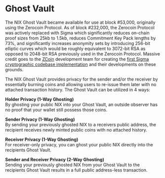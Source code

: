 # Ghost Vault

The NIX Ghost Vault became available for use at block \#53,000, originally using the Zerocoin Protocol. As of block \#232,000, the Zerocoin Protocol was actively replaced with Sigma which significantly reduces on-chain proof sizes from 25kb to 1.5kb, reduces Commitment Key Pack lengths by 73%, and significantly increases anonymity sets by introducing 256-bit elliptic curves which would be roughly equivalent to 3072-bit RSA as opposed to 2048-bit RSA previously used in the Zerocoin Protocol. Massive credit goes to the [ZCoin](https://zcoin.io) development team for creating the [first Sigma cryptographic codebase implementation](https://twitter.com/zcoinofficial/status/1118819578472206337) and their developments on these grounds.

The NIX Ghost Vault provides privacy for the sender and/or the receiver by essentially burning coins and allowing users to re-issue them later with no attached transaction history. The Ghost Vault can be utilized in 4 ways:

**Holder Privacy \(1-Way Ghosting\)**  
By ghosting your public NIX into your Ghost Vault, an outside observer has no proof that your wallet still possess those coins.

**Sender Privacy \(1-Way Ghosting\)**  
By sending your previously ghosted NIX to a receivers public address, the recipient receives newly minted public coins with no attached history.

**Receiver Privacy \(1-Way Ghosting\)**  
For receiver-only privacy, you can ghost your public NIX directly into the recipients Ghost Vault.

**Sender and Receiver Privacy \(2-Way Ghosting\)**  
Sending your previously ghosted NIX from your Ghost Vault to the recipients Ghost Vault results in a full public address-less transaction.

